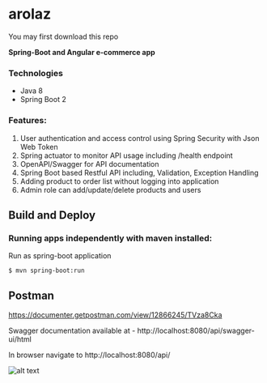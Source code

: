 # arolaz
You may first download this repo

**Spring-Boot and Angular e-commerce app**

### Technologies
- Java 8
- Spring Boot 2

### Features:
1. User authentication and access control using Spring Security with Json Web Token 
2. Spring actuator to monitor API usage including /health endpoint
3. OpenAPI/Swagger for API documentation
4. Spring Boot based Restful API including, Validation, Exception Handling
6. Adding product to order list without logging into application
7. Admin role can add/update/delete products and users

## Build and Deploy
### Running apps independently with maven installed:
Run as spring-boot application 

```$ mvn spring-boot:run```


## Postman
https://documenter.getpostman.com/view/12866245/TVza8Cka

Swagger documentation available at - http://localhost:8080/api/swagger-ui/html

In browser navigate to http://localhost:8080/api/

![alt text](https://drive.google.com/file/d/1YLiIFzZb9O26H5oqlKbgLaMXIQneqtyK/view?usp=sharing)



